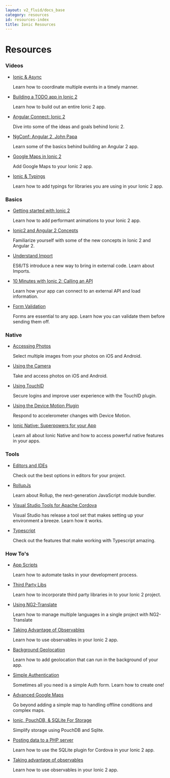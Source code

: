 ```yaml
---
layout: v2_fluid/docs_base
category: resources
id: resources-index
title: Ionic Resources
---
```


<h1 class="banner resources">Resources</h1>
<!--
<h2>Find just what you need.</h2>
<form class="form-group search" role="search">
  <input type="text"
         class="form-control search-input"
         placeholder="Search Resources"
         data-searchpos="resources"
         ng-model="searchTerm">
</form>
-->
<div class="sections">
  <section>
    <h3>Videos</h3>
    <ul>
      <li>
        <a target="_blank" href="http://blog.ionic.io/screencast-ionic-async/" class="title">Ionic &amp; Async</a>
        <p>Learn how to coordinate multiple events in a timely manner.</p>
      </li>
      <li>
        <a target="_blank" href="http://www.joshmorony.com/build-a-todo-app-from-scratch-with-ionic-2-video-tutorial/" class="title">Building a TODO app in Ionic 2</a>
        <p>Learn how to build out an entire Ionic 2 app.</p>
      </li>
      <li>
        <a target="_blank" href="https://www.youtube.com/watch?v=bAlydPwFONY" class="title">Angular Connect: Ionic 2</a>
        <p>Dive into some of the ideas and goals behind Ionic 2.</p>
      </li>
      <li>
        <a target="_blank" href="https://youtu.be/WAPQF_GA7Qg" class="title">NgConf: Angular 2, John Papa</a>
        <p>Learn some of the basics behind building an Angular 2 app.</p>
      </li>
      <li>
        <a target="_blank" href="http://www.joshmorony.com/ionic-2-how-to-use-google-maps-geolocation-video-tutorial/"  class="title">Google Maps in Ionic 2</a>
        <p>Add Google Maps to your Ionic 2 app.</p>
      </li>
      <li>
        <a target="_blank" href="http://blog.ionic.io/ionic-and-typings/" class="title">Ionic &amp; Typings</a>
        <p>Learn how to add typings for libraries you are using in your Ionic 2 app.</p>
      </li>
    </ul>
  </section>


  <section class="articles">
    <h3>Basics</h3>
    <ul>
      <li>
        <a target="_blank" href="http://www.joshmorony.com/beginners-guide-to-getting-started-with-ionic-2/" class="title">Getting started with Ionic 2</a>
        <p>Learn how to add performant animations to your Ionic 2 app.</p>
      </li>
      <li>
        <a target="_blank" href="http://www.joshmorony.com/ionic-2-first-look-series-new-angular-2-concepts-syntax/" class="title">Ionic2 and Angular 2 Concepts</a>
        <p>Familiarize yourself with some of the new concepts in Ionic 2 and Angular 2.</p>
      </li>
      <li>
        <a target="_blank" href="http://mcgivery.com/understanding-ionic-2-imports/" class="title">Understand Import</a>
        <p>ES6/TS introduce a new way to bring in external code. Learn about Imports.</p>
      </li>
      <li>
        <a target="_blank" href="http://blog.ionic.io/10-minutes-with-ionic-2-calling-an-api/" class="title">10 Minutes with Ionic 2: Calling an API</a>
        <p>Learn how your app can connect to an external API and load information.</p>
      </li>
      <li>
        <a target="_blank" href="http://www.gajotres.net/ionic-2-how-o-create-and-validate-forms/" class="title">Form Validation</a>
        <p>Forms are essential to any app. Learn how you can validate them before sending them off.</p>
      </li>
    </ul>
  </section>

  <section class="articles">
      <h3>Native</h3>
      <ul>
        <li>
          <a target="_blank" href="http://blog.ionic.io/ionic-native-accessing-ios-photos-and-android-gallery-part-2/" class="title">Accessing Photos</a>
          <p>Select multiple images from your photos on iOS and Android.</p>
        </li>
        <li>
          <a target="_blank" href="http://blog.ionic.io/ionic-native-accessing-ios-photos-and-android-gallery-part-i/" class="title">Using the Camera</a>
          <p>Take and access photos on iOS and Android.</p>
        </li>
        <li>
          <a target="_blank" href="http://blog.ionic.io/ionic-native-enabling-login-with-touch-id-for-ios/" class="title">Using TouchID</a>
          <p>Secure logins and improve user experience with the TouchID plugin.</p>
        </li>
        <li>
          <a target="_blank" href="http://blog.ionic.io/ionic-native-working-with-the-device-motion-plugin/" class="title">Using the Device Motion Plugin</a>
          <p>Respond to accelerometer changes with Device Motion.</p>
        </li>
        <li>
          <a target="_blank" href="http://blog.ionic.io/ionic-native-native-powers-for-your-app/" class="title">Ionic Native: Superpowers for your App</a>
          <p>Learn all about Ionic Native and how to access powerful native features in your apps.</p>
        </li>
      </ul>
  </section>


  <section class="tools">
    <h3>Tools</h3>
    <ul>
      <li>
        <a target="_blank" href="/docs/v2/resources/editors_and_ides/" class="title">Editors and IDEs</a>
        <p>Check out the best options in editors for your project.</p>
      </li>
      <li>
        <a target="_blank" href="http://rollupjs.org" class="title">RollupJs</a>
        <p>Learn about Rollup, the next-generation JavaScript module bundler.</p>
      </li>
      <li>
        <a target="_blank" href="https://www.visualstudio.com/en-us/features/cordova-vs.aspx" class="title">Visual Studio Tools for Apache Cordova</a>
        <p>Visual Studio has release a tool set that makes setting up your environment a breeze. Learn how it works.</p>
      </li>
      <li>
        <a target="_blank" href="http://www.typescriptlang.org/" class="title">Typescript</a>
        <p>Check out the features that make working with Typescript amazing.</p>
      </li>
    </ul>
  </section>


  <section class="how-to">
    <h3>How To's</h3>
    <ul>
      <li>
        <a href="./app-scripts" class="title">App Scripts</a>
        <p>Learn how to automate tasks in your development process.</p>
      </li>
      <li>
        <a href="./third-party-libs" class="title">Third Party Libs</a>
        <p>Learn how to incorporate third party libraries in to your Ionic 2 project.</p>
      </li>
      <li>
        <a href="./ng2-translate/">Using NG2-Translate</a>
        <p>Learn how to manage multiple languages in a single project with NG2-Translate</p>
      </li>
      <li>
        <a target="_blank" href="http://blog.thoughtram.io/angular/2016/01/06/taking-advantage-of-observables-in-angular2.html" class="title">Taking Advantage of Observables</a>
        <p>Learn how to use observables in your Ionic 2 app.</p>
      </li>
      <li>
        <a target="_blank" href="http://www.joshmorony.com/adding-background-geolocation-to-an-ionic-2-application/" class="title">Background Geolocation</a>
        <p>Learn how to add geolocation that can run in the background of your app.</p>
      </li>
      <li>
        <a target="_blank" href="http://www.gajotres.net/ionic-2-handling-a-simple-user-authorization/" class="title">Simple Authentication</a>
        <p>Sometimes all you need is a simple Auth form. Learn how to create one!</p>
      </li>
      <li>
        <a target="_blank" href="http://www.joshmorony.com/creating-an-advanced-google-maps-component-in-ionic-2/" class="title">Advanced Google Maps</a>
        <p>Go beyond adding a simple map to handling offline conditions and complex maps.</p>
      </li>
      <li>
        <a target="_blank" href="http://gonehybrid.com/how-to-use-pouchdb-sqlite-for-local-storage-in-ionic-2/" class="title">Ionic, PouchDB, &amp; SQLite For Storage</a>
        <p>Simplify storage using PouchDB and Sqlite.</p>
      </li>
      <li>
        <a target="_blank" href="http://www.nikola-breznjak.com/blog/javascript/ionic2/posting-data-from-ionic-2-app/" class="title">Posting data to a PHP server</a>
        <p>Learn how to use the SQLite plugin for Cordova in your Ionic 2 app.</p>
      </li>
      <li>
        <a target="_blank" href="http://blog.thoughtram.io/angular/2016/01/06/taking-advantage-of-observables-in-angular2.html" class="title">Taking advantage of observables</a>
        <p>Learn how to use observables in your Ionic 2 app.</p>
      </li>
    </ul>
  </section>


</div>
